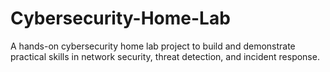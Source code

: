 # Cybersecurity-Home-Lab
A hands-on cybersecurity home lab project to build and demonstrate practical skills in network security, threat detection, and incident response.
